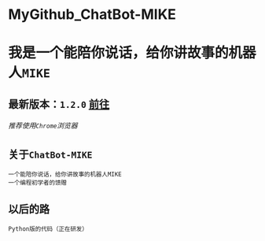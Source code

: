 MyGithub_ChatBot-MIKE
=====================
# 我是一个能陪你说话，给你讲故事的机器人`MIKE`
## 最新版本：`1.2.0` [前往](https://github.com/ccboy522/MyGithub_ChatBot-MIKE/blob/master/ChatBot%20MIKE%20120.cpp)
###### *推荐使用`Chrome`浏览器*
## 关于`ChatBot-MIKE`
    一个能陪你说话，给你讲故事的机器人MIKE
    一个编程初学者的馈赠
## 以后的路
    Python版的代码（正在研发）
